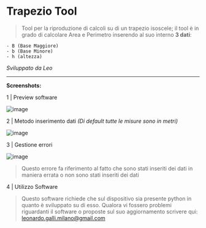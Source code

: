 # Trapezio Tool
> Tool per la riproduzione di calcoli su di un trapezio isoscele; 
il tool è in grado di calcolare Area e Perimetro inserendo al suo interno **3 dati**:

    - B (Base Maggiore)
    - b (Base Minore)
    - h (altezza) 
*Sviluppato da Leo*

** **


**Screenshots:**


1 | Preview software

![image](https://github.com/user-attachments/assets/85da8daf-15b3-498e-af95-000c710ecf30)



2 | Metodo inserimento dati *(Di default tutte le misure sono in metri)*

![image](https://github.com/user-attachments/assets/d771364c-e649-41ec-ae78-f73ad160aed3)



3 | Gestione errori

![image](https://github.com/user-attachments/assets/05ab5e64-8bd1-4fb8-95d3-c49dad71f534)

> Questo errore fa riferimento al fatto che sono stati inseriti dei dati in maniera errata o non sono stati inseriti dei dati



4 | Utilizzo Software

> Questo software richiede che sul dispositivo sia presente python in quanto è sviluppato su di esso.
> Qualora vi fossero problemi riguardanti il software o proposte sul suo aggiornamento scrivere qui: leonardo.galli.milano@gmail.com
